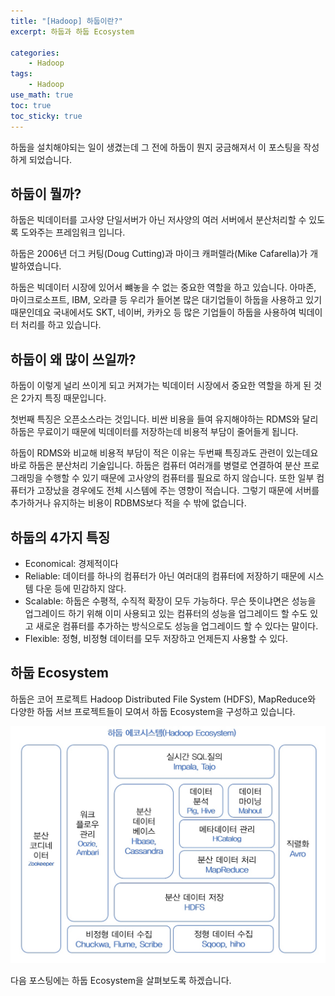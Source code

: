 ```yaml
--- 
title: "[Hadoop] 하둡이란?"
excerpt: 하둡과 하둡 Ecosystem

categories:
    - Hadoop
tags:
    - Hadoop
use_math: true
toc: true
toc_sticky: true
---
```


하둡을 설치해야되는 일이 생겼는데 그 전에 하둡이 뭔지 궁금해져서 이 포스팅을 작성하게 되었습니다.

## 하둡이 뭘까?

하둡은 빅데이터를 고사양 단일서버가 아닌 저사양의 여러 서버에서 분산처리할 수 있도록 도와주는 프레임워크 입니다. 

하둡은 2006년 더그 커팅(Doug Cutting)과 마이크 캐퍼렐라(Mike Cafarella)가 개발하였습니다. 

하둡은 빅데이터 시장에 있어서 뺴놓을 수 없는 중요한 역할을 하고 있습니다. 아마존, 마이크로소프트, IBM, 오라클 등 우리가 들어본 많은 대기업들이 하둡을 사용하고 있기 때문인데요 국내에서도 SKT, 네이버, 카카오 등 많은 기업들이 하둡을 사용하여 빅데이터 처리를 하고 있습니다. 

## 하둡이 왜 많이 쓰일까?

하둡이 이렇게 널리 쓰이게 되고 커져가는 빅데이터 시장에서 중요한 역할을 하게 된 것은 2가지 특징 때문입니다. 

첫번째 특징은 오픈소스라는 것입니다. 비싼 비용을 들여 유지해야하는 RDMS와 달리 하둡은 무료이기 때문에 빅데이터를 저장하는데 비용적 부담이 줄어들게 됩니다. 

하둡이 RDMS와 비교해 비용적 부담이 적은 이유는 두번째 특징과도 관련이 있는데요 바로 하둡은 분산처리 기술입니다. 하둡은 컴퓨터 여러개를 병렬로 연결하여 분산 프로그래밍을 수행할 수 있기 때문에 고사양의 컴퓨터를 필요로 하지 않습니다. 또한 일부 컴퓨터가 고장났을 경우에도 전체 시스템에 주는 영향이 적습니다. 그렇기 때문에 서버를 추가하거나 유지하는 비용이 RDBMS보다 적을 수 밖에 없습니다. 

## 하둡의 4가지 특징

- Economical: 경제적이다
- Reliable: 데이터를 하나의 컴퓨터가 아닌 여러대의 컴퓨터에 저장하기 때문에 시스템 다운 등에 민감하지 않다.
- Scalable: 하둡은 수평적, 수직적 확장이 모두 가능하다. 무슨 뜻이냐면은 성능을 업그레이드 하기 위해 이미 사용되고 있는 컴퓨터의 성능을 업그레이드 할 수도 있고 새로운 컴퓨터를 추가하는 방식으로도 성능을 업그레이드 할 수 있다는 말이다.
- Flexible: 정형, 비정형 데이터를 모두 저장하고 언제든지 사용할 수 있다.

## 하둡 Ecosystem

하둡은 코어 프로젝트 Hadoop Distributed File System (HDFS), MapReduce와 다양한 하둡 서브 프로젝트들이 모여서 하둡 Ecosystem을 구성하고 있습니다.

![hadoop-ecosystem](../assets/images/hadoop/hadoop-ecosystem)

다음 포스팅에는 하둡 Ecosystem을 살펴보도록 하겠습니다.

